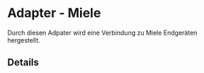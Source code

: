 
# Adapter - Miele

Durch diesen Adpater wird eine Verbindung zu Miele Endgeräten hergestellt.


## Details